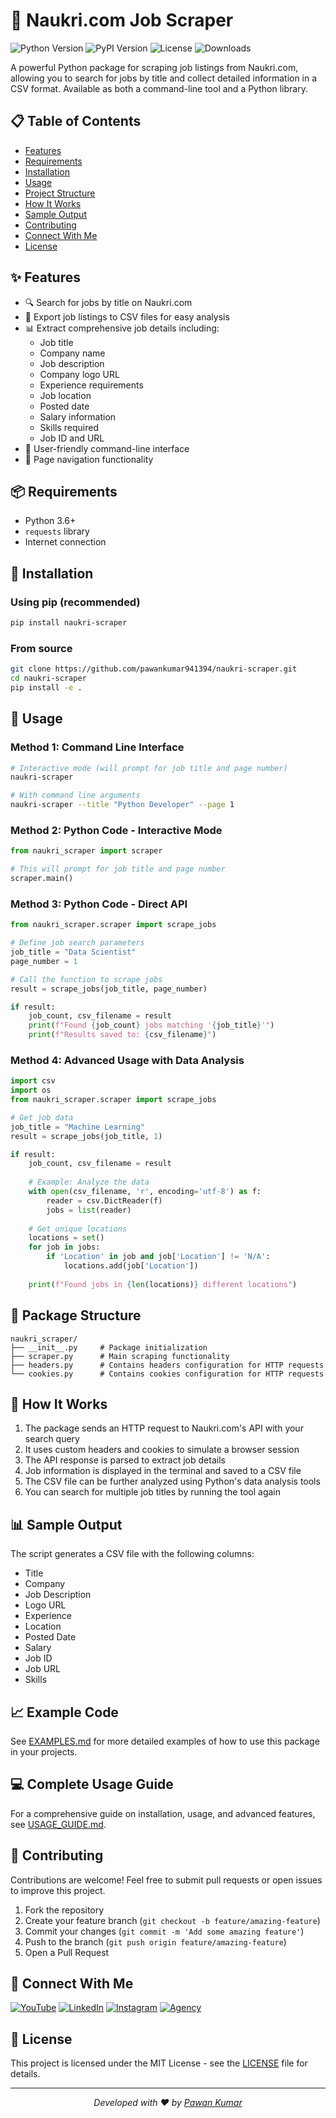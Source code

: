 # 🚀 Naukri.com Job Scraper

![Python Version](https://img.shields.io/badge/python-3.6%2B-blue)
![PyPI Version](https://img.shields.io/pypi/v/naukri-scraper?color=green)
![License](https://img.shields.io/badge/license-MIT-green)
![Downloads](https://img.shields.io/pypi/dm/naukri-scraper)

A powerful Python package for scraping job listings from Naukri.com, allowing you to search for jobs by title and collect detailed information in a CSV format. Available as both a command-line tool and a Python library.

## 📋 Table of Contents
- [Features](#features)
- [Requirements](#requirements)
- [Installation](#installation)
- [Usage](#usage)
- [Project Structure](#project-structure)
- [How It Works](#how-it-works)
- [Sample Output](#sample-output)
- [Contributing](#contributing)
- [Connect With Me](#connect-with-me)
- [License](#license)

## ✨ Features

- 🔍 Search for jobs by title on Naukri.com
- 📄 Export job listings to CSV files for easy analysis
- 📊 Extract comprehensive job details including:
  - Job title
  - Company name
  - Job description
  - Company logo URL
  - Experience requirements
  - Job location
  - Posted date
  - Salary information
  - Skills required
  - Job ID and URL
- 📱 User-friendly command-line interface
- 📃 Page navigation functionality

## 📦 Requirements

- Python 3.6+
- `requests` library
- Internet connection

## 💾 Installation

### Using pip (recommended)

```bash
pip install naukri-scraper
```

### From source

```bash
git clone https://github.com/pawankumar941394/naukri-scraper.git
cd naukri-scraper
pip install -e .
```

## 🚀 Usage

### Method 1: Command Line Interface

```bash
# Interactive mode (will prompt for job title and page number)
naukri-scraper

# With command line arguments
naukri-scraper --title "Python Developer" --page 1
```

### Method 2: Python Code - Interactive Mode

```python
from naukri_scraper import scraper

# This will prompt for job title and page number
scraper.main()
```

### Method 3: Python Code - Direct API

```python
from naukri_scraper.scraper import scrape_jobs

# Define job search parameters
job_title = "Data Scientist"
page_number = 1

# Call the function to scrape jobs
result = scrape_jobs(job_title, page_number)

if result:
    job_count, csv_filename = result
    print(f"Found {job_count} jobs matching '{job_title}'")
    print(f"Results saved to: {csv_filename}")
```

### Method 4: Advanced Usage with Data Analysis

```python
import csv
import os
from naukri_scraper.scraper import scrape_jobs

# Get job data
job_title = "Machine Learning"
result = scrape_jobs(job_title, 1)

if result:
    job_count, csv_filename = result
    
    # Example: Analyze the data
    with open(csv_filename, 'r', encoding='utf-8') as f:
        reader = csv.DictReader(f)
        jobs = list(reader)
    
    # Get unique locations
    locations = set()
    for job in jobs:
        if 'Location' in job and job['Location'] != 'N/A':
            locations.add(job['Location'])
    
    print(f"Found jobs in {len(locations)} different locations")
```

## 📁 Package Structure

```
naukri_scraper/
├── __init__.py     # Package initialization
├── scraper.py      # Main scraping functionality
├── headers.py      # Contains headers configuration for HTTP requests
└── cookies.py      # Contains cookies configuration for HTTP requests
```

## 🔧 How It Works

1. The package sends an HTTP request to Naukri.com's API with your search query
2. It uses custom headers and cookies to simulate a browser session
3. The API response is parsed to extract job details
4. Job information is displayed in the terminal and saved to a CSV file
5. The CSV file can be further analyzed using Python's data analysis tools
6. You can search for multiple job titles by running the tool again

## 📊 Sample Output

The script generates a CSV file with the following columns:
- Title
- Company
- Job Description
- Logo URL
- Experience
- Location
- Posted Date
- Salary
- Job ID
- Job URL
- Skills

## 📈 Example Code

See [EXAMPLES.md](EXAMPLES.md) for more detailed examples of how to use this package in your projects.

## 💻 Complete Usage Guide

For a comprehensive guide on installation, usage, and advanced features, see [USAGE_GUIDE.md](USAGE_GUIDE.md).

## 👥 Contributing

Contributions are welcome! Feel free to submit pull requests or open issues to improve this project.

1. Fork the repository
2. Create your feature branch (`git checkout -b feature/amazing-feature`)
3. Commit your changes (`git commit -m 'Add some amazing feature'`)
4. Push to the branch (`git push origin feature/amazing-feature`)
5. Open a Pull Request

## 🔗 Connect With Me

[![YouTube](https://img.shields.io/badge/YouTube-Channel-red?style=for-the-badge&logo=youtube)](https://www.youtube.com/@Pawankumar-py4tk)
[![LinkedIn](https://img.shields.io/badge/LinkedIn-Profile-blue?style=for-the-badge&logo=linkedin)](https://www.linkedin.com/in/pawan941394/)
[![Instagram](https://img.shields.io/badge/Instagram-Profile-purple?style=for-the-badge&logo=instagram)](https://www.instagram.com/p_awan__kumar/)
[![Agency](https://img.shields.io/badge/Our_Agency-Contact_Us-orange?style=for-the-badge&logo=homeadvisor)](https://www.instagram.com/p_awan__kumar/)

## 📜 License

This project is licensed under the MIT License - see the [LICENSE](LICENSE) file for details.

---

<p align="center">
  <i>Developed with ❤️ by <a href="https://www.youtube.com/@Pawankumar-py4tk">Pawan Kumar</a></i>
</p>
